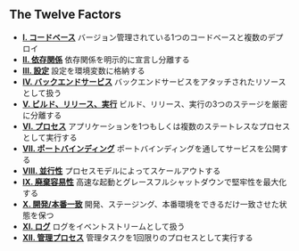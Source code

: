 ## The Twelve Factors

<ul class="list pl0">
    <li class="pv4 pv4-ns bb b--black-10"><b class="db f4 mb1"><a href="./codebase" class="link purple underline-hover">I. コードベース</a></b>
        <span class="f4 db lh-copy">バージョン管理されている1つのコードベースと複数のデプロイ</span>
    </li>
    <li class="pv4 pv4-ns bb b--black-10"><b class="db f4 mb1"><a href="./dependencies" class="link purple underline-hover">II. 依存関係</a></b>
        <span class="f4 db lh-copy">依存関係を明示的に宣言し分離する</span>
    </li>
    <li class="pv4 pv4-ns bb b--black-10"><b class="db f4 mb1"><a href="./config" class="link purple underline-hover">III. 設定</a></b>
        <span class="f4 db lh-copy">設定を環境変数に格納する</span>
    </li>
    <li class="pv4 pv4-ns bb b--black-10"><b class="db f4 mb1"><a href="./backing-services" class="link purple underline-hover">IV. バックエンドサービス</a></b>
        <span class="f4 db lh-copy">バックエンドサービスをアタッチされたリソースとして扱う</span>
    </li>
    <li class="pv4 pv4-ns bb b--black-10"><b class="db f4 mb1"><a href="./build-release-run" class="link purple underline-hover">V. ビルド、リリース、実行</a></b>
        <span class="f4 db lh-copy">ビルド、リリース、実行の3つのステージを厳密に分離する</span>
    </li>
    <li class="pv4 pv4-ns bb b--black-10"><b class="db f4 mb1"><a href="./processes" class="link purple underline-hover">VI. プロセス</a></b>
        <span class="f4 db lh-copy">アプリケーションを1つもしくは複数のステートレスなプロセスとして実行する</span>
    </li>
    <li class="pv4 pv4-ns bb b--black-10"><b class="db f4 mb1"><a href="./port-binding" class="link purple underline-hover">VII. ポートバインディング</a></b>
        <span class="f4 db lh-copy">ポートバインディングを通してサービスを公開する</span>
    </li>
    <li class="pv4 pv4-ns bb b--black-10"><b class="db f4 mb1"><a href="./concurrency" class="link purple underline-hover">VIII. 並行性</a></b>
        <span class="f4 db lh-copy">プロセスモデルによってスケールアウトする</span>
    </li>
    <li class="pv4 pv4-ns bb b--black-10"><b class="db f4 mb1"><a href="./disposability" class="link purple underline-hover">IX. 廃棄容易性</a></b>
        <span class="f4 db lh-copy">高速な起動とグレースフルシャットダウンで堅牢性を最大化する</span>
    </li>
    <li class="pv4 pv4-ns bb b--black-10"><b class="db f4 mb1"><a href="./dev-prod-parity" class="link purple underline-hover">X. 開発/本番一致</a></b>
        <span class="f4 db lh-copy">開発、ステージング、本番環境をできるだけ一致させた状態を保つ</span>
    </li>
    <li class="pv4 pv4-ns bb b--black-10"><b class="db f4 mb1"><a href="./logs" class="link purple underline-hover">XI. ログ</a></b>
        <span class="f4 db lh-copy">ログをイベントストリームとして扱う</span>
    </li>
    <li class="pv4 pv4-ns bb b--black-10"><b class="db f4 mb1"><a href="./admin-processes" class="link purple underline-hover">XII. 管理プロセス</a></b>
        <span class="f4 db lh-copy">管理タスクを1回限りのプロセスとして実行する</span>
    </li>
</ul>
